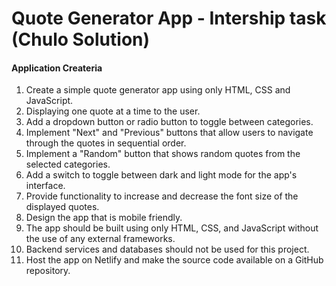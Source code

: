 # Quote Generator App - Intership task (Chulo Solution)


#### Application Createria

1. Create a simple quote generator app using only HTML, CSS and JavaScript.
2. Displaying one quote at a time to the user.
3. Add a dropdown button or radio button to toggle between categories.
4. Implement "Next" and "Previous" buttons that allow users to navigate through the quotes in sequential order.
5. Implement a "Random" button that shows random quotes from the selected categories.
6. Add a switch to toggle between dark and light mode for the app's interface.
7. Provide functionality to increase and decrease the font size of the displayed quotes.
8. Design the app that is mobile friendly.
9. The app should be built using only HTML, CSS, and JavaScript without the use of any external frameworks.
10. Backend services and databases should not be used for this project.
11. Host the app on Netlify and make the source code available on a GitHub repository.



